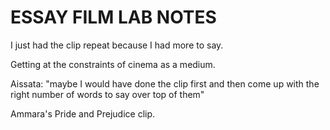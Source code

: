 # ESSAY FILM LAB NOTES

I just had the clip repeat because I had more to say.

Getting at the constraints of cinema as a medium.

Aissata: "maybe I would have done the clip first and then come up with the right number of words to say over top of them"

Ammara's Pride and Prejudice clip.


